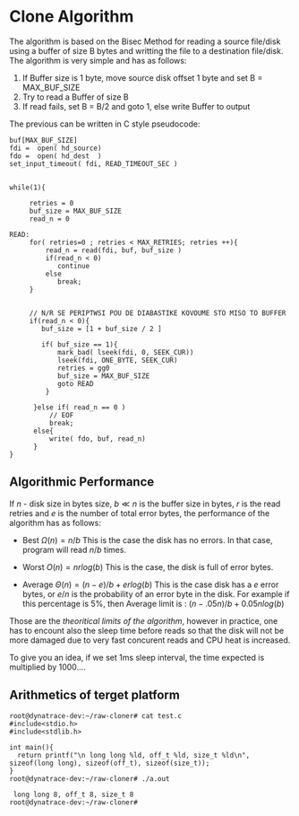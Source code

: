 # Clone Algorithm

The algorithm is based on the Bisec Method for reading a source file/disk using a buffer of size B bytes and writting the file to a destination file/disk.
The algorithm is very simple and has as follows:

1. If Buffer size is 1 byte, move source disk offset 1 byte and set B = MAX_BUF_SIZE
2. Try to  read a Buffer of size B 
4. If read fails, set B = B/2 and goto 1, else write Buffer to output

The previous can be written in C style pseudocode:
```
buf[MAX_BUF_SIZE]
fdi =  open( hd_source)
fdo =  open( hd_dest  )
set_input_timeout( fdi, READ_TIMEOUT_SEC )


while(1){

     retries = 0
     buf_size = MAX_BUF_SIZE
     read_n = 0
   
READ:    
     for( retries=0 ; retries < MAX_RETRIES; retries ++){
	     read_n = read(fdi, buf, buf_size )
		 if(read_n < 0)
	        continue
	     else
	        break;
     }
		 
		 
	 // N/R SE PERIPTWSI POU DE DIABASTIKE KOVOUME STO MISO TO BUFFER   
     if(read_n < 0){
		buf_size = [1 + buf_size / 2 ]
		    
        if( buf_size == 1){
            mark_bad( lseek(fdi, 0, SEEK_CUR))
			lseek(fdi, ONE_BYTE, SEEK_CUR)
			retries = gg0
			buf_size = MAX_BUF_SIZE
			goto READ
		 }
		 
	  }else if( read_n == 0 )
          // EOF
          break;
	  else{
          write( fdo, buf, read_n)
	  }	 
}
```
## Algorithmic Performance

If $n$ - disk size in bytes size,  $b\ll n$ is the buffer size in bytes, $r$ is the read retries and $e$ is the number of total error bytes,
the performance of the algorithm has as follows:

- Best     $\Omega(n)   = n/b$ This is the case the disk has no errors. In that case, program will read $n/b$ times. 


- Worst    $O(n) = nrlog(b)$ This is the case, the disk is full of error bytes.


- Average  $\Theta(n)   = (n-e)/b + erlog(b)$  This is the case disk has a $e$ error bytes, or $e/n$ is the probability of an error byte in the disk.
For example if this percentage is 5%, then Average limit is : $(n-.05n)/b + 0.05nlog(b)$

Those are the *theoritical limits of the algorithm*, however in practice, one has to encount also the sleep time before reads so that the disk
will not be more damaged due to very fast concurent reads and CPU heat is increased.

To give you an idea, if we set 1ms sleep interval, the time expected is multiplied by 1000....

## Arithmetics of terget platform
```
root@dynatrace-dev:~/raw-cloner# cat test.c
#include<stdio.h>
#include<stdlib.h>

int main(){
  return printf("\n long long %ld, off_t %ld, size_t %ld\n", sizeof(long long), sizeof(off_t), sizeof(size_t));
}
root@dynatrace-dev:~/raw-cloner# ./a.out

 long long 8, off_t 8, size_t 8
root@dynatrace-dev:~/raw-cloner#
```